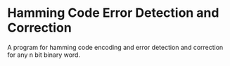 # Hamming Code Error Detection and Correction
A program for hamming code encoding and error detection and correction for any n bit binary word.
